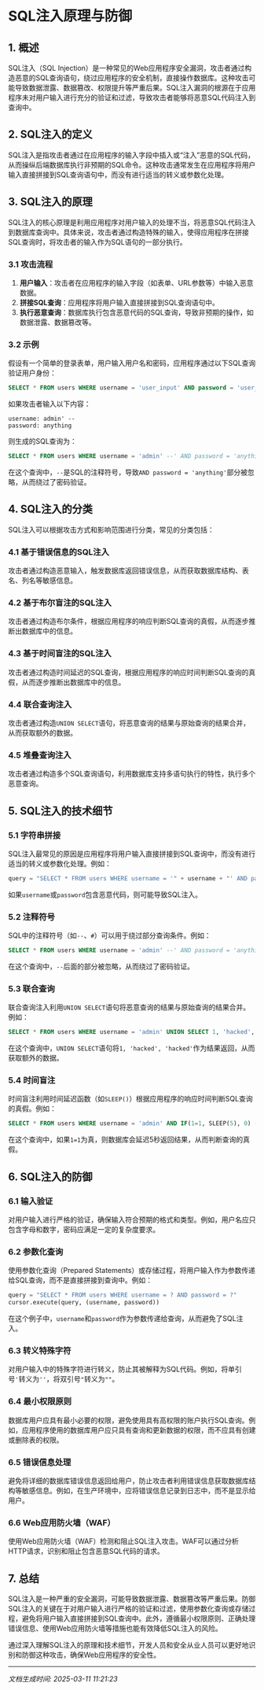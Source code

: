 # SQL注入原理与防御

## 1. 概述

SQL注入（SQL Injection）是一种常见的Web应用程序安全漏洞，攻击者通过构造恶意的SQL查询语句，绕过应用程序的安全机制，直接操作数据库。这种攻击可能导致数据泄露、数据篡改、权限提升等严重后果。SQL注入漏洞的根源在于应用程序未对用户输入进行充分的验证和过滤，导致攻击者能够将恶意SQL代码注入到查询中。

## 2. SQL注入的定义

SQL注入是指攻击者通过在应用程序的输入字段中插入或“注入”恶意的SQL代码，从而操纵后端数据库执行非预期的SQL命令。这种攻击通常发生在应用程序将用户输入直接拼接到SQL查询语句中，而没有进行适当的转义或参数化处理。

## 3. SQL注入的原理

SQL注入的核心原理是利用应用程序对用户输入的处理不当，将恶意SQL代码注入到数据库查询中。具体来说，攻击者通过构造特殊的输入，使得应用程序在拼接SQL查询时，将攻击者的输入作为SQL语句的一部分执行。

### 3.1 攻击流程

1. **用户输入**：攻击者在应用程序的输入字段（如表单、URL参数等）中输入恶意数据。
2. **拼接SQL查询**：应用程序将用户输入直接拼接到SQL查询语句中。
3. **执行恶意查询**：数据库执行包含恶意代码的SQL查询，导致非预期的操作，如数据泄露、数据篡改等。

### 3.2 示例

假设有一个简单的登录表单，用户输入用户名和密码，应用程序通过以下SQL查询验证用户身份：

```sql
SELECT * FROM users WHERE username = 'user_input' AND password = 'user_input';
```

如果攻击者输入以下内容：

```
username: admin' --
password: anything
```

则生成的SQL查询为：

```sql
SELECT * FROM users WHERE username = 'admin' --' AND password = 'anything';
```

在这个查询中，`--`是SQL的注释符号，导致`AND password = 'anything'`部分被忽略，从而绕过了密码验证。

## 4. SQL注入的分类

SQL注入可以根据攻击方式和影响范围进行分类，常见的分类包括：

### 4.1 基于错误信息的SQL注入

攻击者通过构造恶意输入，触发数据库返回错误信息，从而获取数据库结构、表名、列名等敏感信息。

### 4.2 基于布尔盲注的SQL注入

攻击者通过构造布尔条件，根据应用程序的响应判断SQL查询的真假，从而逐步推断出数据库中的信息。

### 4.3 基于时间盲注的SQL注入

攻击者通过构造时间延迟的SQL查询，根据应用程序的响应时间判断SQL查询的真假，从而逐步推断出数据库中的信息。

### 4.4 联合查询注入

攻击者通过构造`UNION SELECT`语句，将恶意查询的结果与原始查询的结果合并，从而获取额外的数据。

### 4.5 堆叠查询注入

攻击者通过构造多个SQL查询语句，利用数据库支持多语句执行的特性，执行多个恶意查询。

## 5. SQL注入的技术细节

### 5.1 字符串拼接

SQL注入最常见的原因是应用程序将用户输入直接拼接到SQL查询中，而没有进行适当的转义或参数化处理。例如：

```python
query = "SELECT * FROM users WHERE username = '" + username + "' AND password = '" + password + "'"
```

如果`username`或`password`包含恶意代码，则可能导致SQL注入。

### 5.2 注释符号

SQL中的注释符号（如`--`、`#`）可以用于绕过部分查询条件。例如：

```sql
SELECT * FROM users WHERE username = 'admin' --' AND password = 'anything';
```

在这个查询中，`--`后面的部分被忽略，从而绕过了密码验证。

### 5.3 联合查询

联合查询注入利用`UNION SELECT`语句将恶意查询的结果与原始查询的结果合并。例如：

```sql
SELECT * FROM users WHERE username = 'admin' UNION SELECT 1, 'hacked', 'hacked' --'
```

在这个查询中，`UNION SELECT`语句将`1, 'hacked', 'hacked'`作为结果返回，从而获取额外的数据。

### 5.4 时间盲注

时间盲注利用时间延迟函数（如`SLEEP()`）根据应用程序的响应时间判断SQL查询的真假。例如：

```sql
SELECT * FROM users WHERE username = 'admin' AND IF(1=1, SLEEP(5), 0) --'
```

在这个查询中，如果`1=1`为真，则数据库会延迟5秒返回结果，从而判断查询的真假。

## 6. SQL注入的防御

### 6.1 输入验证

对用户输入进行严格的验证，确保输入符合预期的格式和类型。例如，用户名应只包含字母和数字，密码应满足一定的复杂度要求。

### 6.2 参数化查询

使用参数化查询（Prepared Statements）或存储过程，将用户输入作为参数传递给SQL查询，而不是直接拼接到查询中。例如：

```python
query = "SELECT * FROM users WHERE username = ? AND password = ?"
cursor.execute(query, (username, password))
```

在这个例子中，`username`和`password`作为参数传递给查询，从而避免了SQL注入。

### 6.3 转义特殊字符

对用户输入中的特殊字符进行转义，防止其被解释为SQL代码。例如，将单引号`'`转义为`''`，将双引号`"`转义为`""`。

### 6.4 最小权限原则

数据库用户应具有最小必要的权限，避免使用具有高权限的账户执行SQL查询。例如，应用程序使用的数据库用户应只具有查询和更新数据的权限，而不应具有创建或删除表的权限。

### 6.5 错误信息处理

避免将详细的数据库错误信息返回给用户，防止攻击者利用错误信息获取数据库结构等敏感信息。例如，在生产环境中，应将错误信息记录到日志中，而不是显示给用户。

### 6.6 Web应用防火墙（WAF）

使用Web应用防火墙（WAF）检测和阻止SQL注入攻击。WAF可以通过分析HTTP请求，识别和阻止包含恶意SQL代码的请求。

## 7. 总结

SQL注入是一种严重的安全漏洞，可能导致数据泄露、数据篡改等严重后果。防御SQL注入的关键在于对用户输入进行严格的验证和过滤，使用参数化查询或存储过程，避免将用户输入直接拼接到SQL查询中。此外，遵循最小权限原则、正确处理错误信息、使用Web应用防火墙等措施也能有效降低SQL注入的风险。

通过深入理解SQL注入的原理和技术细节，开发人员和安全从业人员可以更好地识别和防御这种攻击，确保Web应用程序的安全性。

---

*文档生成时间: 2025-03-11 11:21:23*
